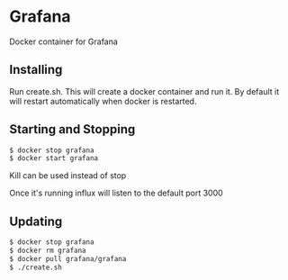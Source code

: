 # Grafana

Docker container for Grafana

## Installing

Run create.sh. This will create a docker container and run it. By default it will restart automatically
when docker is restarted.

## Starting and Stopping

```bash
$ docker stop grafana
$ docker start grafana
```

Kill can be used instead of stop 

Once it's running influx will listen to the default port 3000

## Updating

```bash
$ docker stop grafana
$ docker rm grafana
$ docker pull grafana/grafana
$ ./create.sh
```
